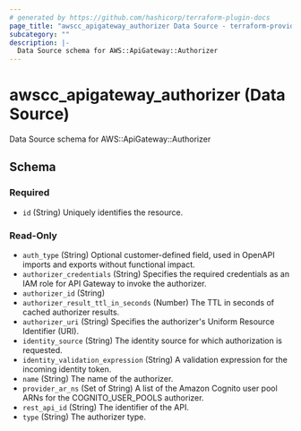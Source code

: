 ```yaml
---
# generated by https://github.com/hashicorp/terraform-plugin-docs
page_title: "awscc_apigateway_authorizer Data Source - terraform-provider-awscc"
subcategory: ""
description: |-
  Data Source schema for AWS::ApiGateway::Authorizer
---
```


# awscc_apigateway_authorizer (Data Source)

Data Source schema for AWS::ApiGateway::Authorizer



<!-- schema generated by tfplugindocs -->
## Schema

### Required

- `id` (String) Uniquely identifies the resource.

### Read-Only

- `auth_type` (String) Optional customer-defined field, used in OpenAPI imports and exports without functional impact.
- `authorizer_credentials` (String) Specifies the required credentials as an IAM role for API Gateway to invoke the authorizer.
- `authorizer_id` (String)
- `authorizer_result_ttl_in_seconds` (Number) The TTL in seconds of cached authorizer results.
- `authorizer_uri` (String) Specifies the authorizer's Uniform Resource Identifier (URI).
- `identity_source` (String) The identity source for which authorization is requested.
- `identity_validation_expression` (String) A validation expression for the incoming identity token.
- `name` (String) The name of the authorizer.
- `provider_ar_ns` (Set of String) A list of the Amazon Cognito user pool ARNs for the COGNITO_USER_POOLS authorizer.
- `rest_api_id` (String) The identifier of the API.
- `type` (String) The authorizer type.


